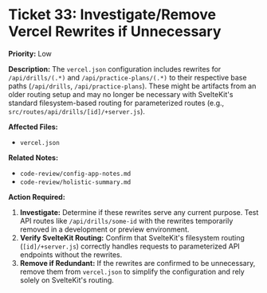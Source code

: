 # Ticket 33: Investigate/Remove Vercel Rewrites if Unnecessary

**Priority:** Low

**Description:** The `vercel.json` configuration includes rewrites for `/api/drills/(.*)` and `/api/practice-plans/(.*)` to their respective base paths (`/api/drills`, `/api/practice-plans`). These might be artifacts from an older routing setup and may no longer be necessary with SvelteKit's standard filesystem-based routing for parameterized routes (e.g., `src/routes/api/drills/[id]/+server.js`).

**Affected Files:**

*   `vercel.json`

**Related Notes:**

*   `code-review/config-app-notes.md`
*   `code-review/holistic-summary.md`

**Action Required:**

1.  **Investigate:** Determine if these rewrites serve any current purpose. Test API routes like `/api/drills/some-id` with the rewrites temporarily removed in a development or preview environment.
2.  **Verify SvelteKit Routing:** Confirm that SvelteKit's filesystem routing (`[id]/+server.js`) correctly handles requests to parameterized API endpoints without the rewrites.
3.  **Remove if Redundant:** If the rewrites are confirmed to be unnecessary, remove them from `vercel.json` to simplify the configuration and rely solely on SvelteKit's routing. 